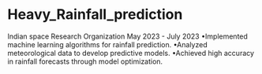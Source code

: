 # Heavy_Rainfall_prediction
Indian space Research Organization May 2023 - July 2023  •Implemented machine learning algorithms for rainfall prediction.  •Analyzed meteorological data to develop predictive models.  •Achieved high accuracy in rainfall forecasts through model optimization.
